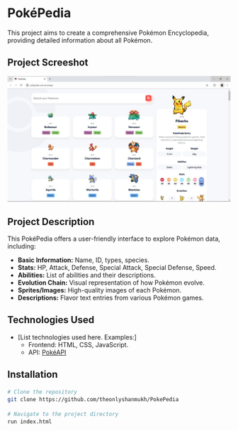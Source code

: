 # PokéPedia

This project aims to create a comprehensive Pokémon Encyclopedia, providing detailed information about all Pokémon.

## Project Screeshot

![Screenshot](src/screenshot.jpg)

## Project Description

This PokéPedia offers a user-friendly interface to explore Pokémon data, including:

*   **Basic Information:** Name, ID, types, species.
*   **Stats:** HP, Attack, Defense, Special Attack, Special Defense, Speed.
*   **Abilities:** List of abilities and their descriptions.
*   **Evolution Chain:** Visual representation of how Pokémon evolve.
*   **Sprites/Images:** High-quality images of each Pokémon.
*   **Descriptions:** Flavor text entries from various Pokémon games.

## Technologies Used

*   [List technologies used here. Examples:]
    *   Frontend: HTML, CSS, JavaScript.
    *   API: [PokéAPI](https://pokeapi.co/)

## Installation 

```bash
# Clone the repository
git clone https://github.com/theonlyshanmukh/PokePedia

# Navigate to the project directory
run index.html
